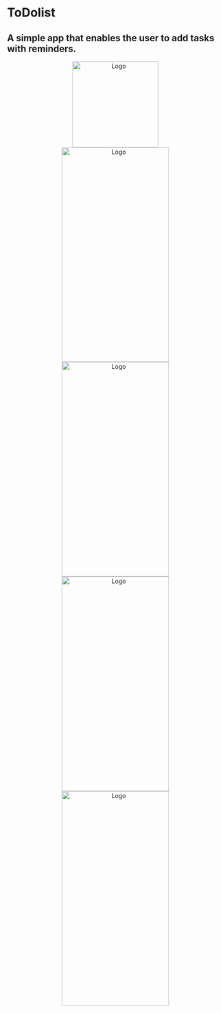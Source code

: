 # ToDolist

## A simple app that enables the user to add tasks with reminders.

<p align="center">
<img src="https://i.ibb.co/VgSWwPF/image-1.png" alt="Logo" width="200" height="200">
  <br />
    <img src="https://i.ibb.co/tYCc0jL/IMG-3847.png" alt="Logo" width="250" height="500">
    <br />
    <img src="https://i.ibb.co/cym3KNy/IMG-3848.png" alt="Logo" width="250" height="500">
      <br />
    <img src="https://i.ibb.co/JpjyWQF/IMG-3849.png" alt="Logo" width="250" height="500">
        <br />
    <img src="https://i.ibb.co/Bcnmk60/IMG-3850.png" alt="Logo" width="250" height="500">
 </p>

